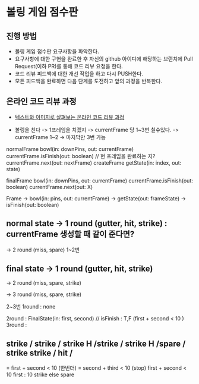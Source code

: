 # 볼링 게임 점수판
## 진행 방법
* 볼링 게임 점수판 요구사항을 파악한다.
* 요구사항에 대한 구현을 완료한 후 자신의 github 아이디에 해당하는 브랜치에 Pull Request(이하 PR)를 통해 코드 리뷰 요청을 한다.
* 코드 리뷰 피드백에 대한 개선 작업을 하고 다시 PUSH한다.
* 모든 피드백을 완료하면 다음 단계를 도전하고 앞의 과정을 반복한다.

## 온라인 코드 리뷰 과정
* [텍스트와 이미지로 살펴보는 온라인 코드 리뷰 과정](https://github.com/next-step/nextstep-docs/tree/master/codereview)


- 볼링을 친다 -> 1프레임을 치겠지 
           -> currentFrame 당 1~3번 칠수있다.
           -> currentFrame 1~2
           -> 마지막만 3번 가능
             
             
             
             
normalFrame
bowl(in: downPins, out: currentFrame)
    currentFrame.isFinish(out: boolean) // 현 프레임을 완료하는 지?
        currentFrame.next(out: nextFrame) createFrame
getState(in: index, out: state)

finalFrame
bowl(in: downPins, out: currentFrame)
    currentFrame.isFinish(out: boolean)
        currentFrame.next(out: X)  
        
        
Frame 
 -> bowl(in: pins, out: currentFrame)
 -> getState(out: frameState)
 -> isFinish(out: boolean)
 
normal state
 -> 1 round (gutter, hit, strike) : currentFrame 생성할 때 같이 준다면?
 ---
 -> 2 round (miss, spare)
1~2번

final state
 -> 1 round (gutter, hit, strike) 
 ---
 -> 2 round (miss, spare, strike) 
 
 -> 3 round (miss, spare, strike)
 
2~3번
1round : none

2round : FinalState(in: first, second) 
         // isFinish : T,F (first + second < 10 ) 
3round :

strike  / strike / strike
H       /strike  / strike
H       /spare   / strike
strike / hit     /  
-------------------
= first + second < 10 (한번더)
= second + third < 10 (stop)
first + second < 10 
first : 10 strike
else
spare









